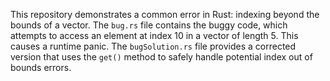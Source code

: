 This repository demonstrates a common error in Rust: indexing beyond the bounds of a vector. The `bug.rs` file contains the buggy code, which attempts to access an element at index 10 in a vector of length 5. This causes a runtime panic. The `bugSolution.rs` file provides a corrected version that uses the `get()` method to safely handle potential index out of bounds errors.